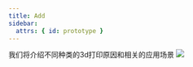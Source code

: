 ```yaml
---
title: Add
sidebar:
  attrs: { id: prototype }
---
```



我们将介绍不同种类的3d打印原因和相关的应用场景
![](https://gitlab.com/picbed/bed/uploads/f2fde33c0971363a778ec835432f4f62/Additive_Manufacturing_Technologies_Poster.jpg)
